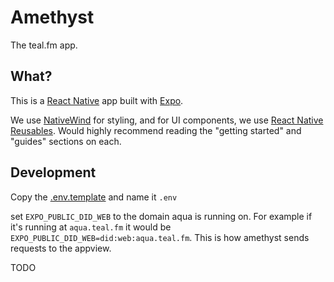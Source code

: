 # Amethyst

The teal.fm app.

## What?

This is a [React Native](https://reactnative.dev/) app built with [Expo](https://expo.dev/).

We use [NativeWind](https://nativewind.dev/) for styling, and for UI components, we use [React Native Reusables](https://github.com/mrzachnugent/react-native-reusables).
Would highly recommend reading the "getting started" and "guides" sections on each.

## Development

Copy the [.env.template](.env.template) and name it `.env`

set `EXPO_PUBLIC_DID_WEB` to the domain aqua is running on.
For example if it's running at `aqua.teal.fm` it would be
`EXPO_PUBLIC_DID_WEB=did:web:aqua.teal.fm`. This is how amethyst sends requests to the appview. 

TODO
